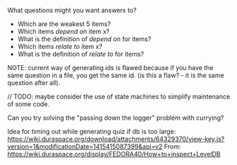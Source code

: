 What questions might you want answers to?

- Which are the weakest 5 items?
- Which items *depend on* item x?
- What is the definition of *depend on* for items?
- Which items *relate to* item x?
- What is the definition of *relate to* for items?


NOTE: current way of generating ids is flawed because if you have the same question in a file,
you get the same id. (is this a flaw? - it is the same question after all).

// TODO: maybe consider the use of state machines to simplify maintenance of some code.

Can you try solving the "passing down the logger" problem with currying?

Idea for timing out while generating quiz if db is too large:
https://wiki.duraspace.org/download/attachments/64329370/view-key.js?version=1&modificationDate=1415415087399&api=v2
From:
https://wiki.duraspace.org/display/FEDORA40/How+to+inspect+LevelDB
